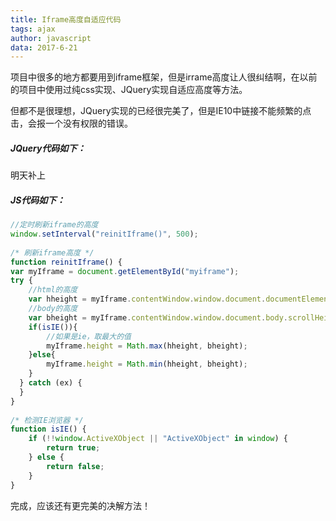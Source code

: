 ```yaml
---
title: Iframe高度自适应代码
tags: ajax
author: javascript
data: 2017-6-21
---
```


项目中很多的地方都要用到iframe框架，但是irrame高度让人很纠结啊，在以前的项目中使用过纯css实现、JQuery实现自适应高度等方法。

但都不是很理想，JQuery实现的已经很完美了，但是IE10中链接不能频繁的点击，会报一个没有权限的错误。


##### JQuery代码如下：
明天补上

##### JS代码如下：
``` javascript
//定时刷新iframe的高度
window.setInterval("reinitIframe()", 500);
  
/* 刷新iframe高度 */
function reinitIframe() {
var myIframe = document.getElementById("myiframe");
try {
	//html的高度
	var hheight = myIframe.contentWindow.window.document.documentElement.offsetHeight;
	//body的高度
	var bheight = myIframe.contentWindow.window.document.body.scrollHeight;
	if(isIE()){
		//如果是ie，取最大的值
		myIframe.height = Math.max(hheight, bheight);
	}else{
		myIframe.height = Math.min(hheight, bheight);
	}
  } catch (ex) {
  }
}
  
/* 检测IE浏览器 */
function isIE() {
	if (!!window.ActiveXObject || "ActiveXObject" in window) {
		return true;
	} else {
		return false;
	}
}
```

完成，应该还有更完美的决解方法！




